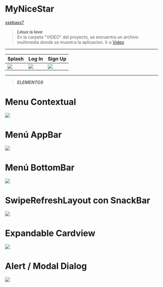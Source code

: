 # MyNiceStar
[ssebass7](https://github.com/search?q=ssebass7)

><b><i>Linux is love</i></b><br>
>En la carpeta "VIDEO" del proyecto, se encuentra un archivo multimedia donde se muestra la aplicacion. Ir a
<a href="VIDEO/video_emotions_login_registro.mp4">Video</a>
<hr>

 Splash | Log In | Sign Up
-------|-------|------
<img src="IMG/captura_splash.png"> | <img src="IMG/captura_login.png">  | <img src="IMG/captura_registro.png">

<hr>

><b><i>ELEMENTOS</i></b><br>
<h1><b>Menu Contextual</b></h1>
<img src="IMG/menu_contextual.png">

<h1><b>Menú AppBar</b></h1>
<img src="IMG/menu_ appbar.png">

<h1><b>Menú BottomBar</b></h1>
<img src="IMG/menu_bottombar.png">

<h1><b>SwipeRefreshLayout con SnackBar
</b></h1>
<img src="IMG/swiperefreshlayout_nackbar.png">

<h1><b>Expandable Cardview</b></h1>
<img src="IMG/expandable_ cardview.png">

<h1><b>Alert / Modal Dialog</b></h1>
<img src="IMG/alert_or_modal_dialog.png">

